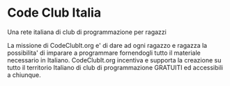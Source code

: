 Code Club Italia
=================

Una rete italiana di club di programmazione per ragazzi

La missione di CodeClubIt.org e' di dare ad ogni ragazzo e ragazza la possibilita' di imparare a programmare fornendogli tutto il materiale necessario in Italiano. CodeClubIt.org incentiva e supporta la creazione su tutto il territorio Italiano di club di programmazione GRATUITI ed accessibili a chiunque.



